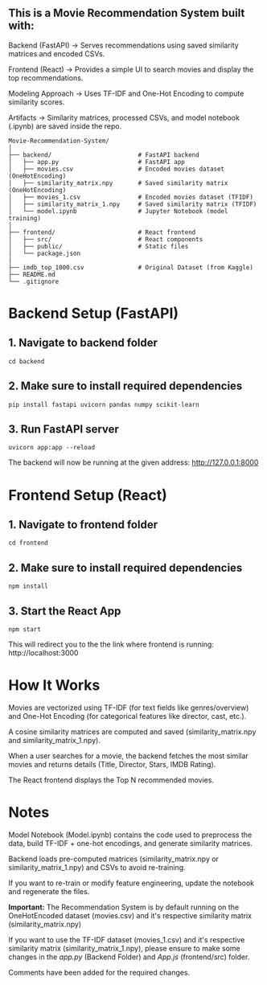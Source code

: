 ## This is a Movie Recommendation System built with:

Backend (FastAPI) → Serves recommendations using saved similarity matrices and encoded CSVs.

Frontend (React) → Provides a simple UI to search movies and display the top recommendations.

Modeling Approach → Uses TF-IDF and One-Hot Encoding to compute similarity scores.

Artifacts → Similarity matrices, processed CSVs, and model notebook (.ipynb) are saved inside the repo.

```
Movie-Recommendation-System/
│
├── backend/                        # FastAPI backend
│   ├── app.py                      # FastAPI app
│   ├── movies.csv                  # Encoded movies dataset (OneHotEncoding)
│   ├── similarity_matrix.npy       # Saved similarity matrix (OneHotEncoding)
│   ├── movies_1.csv                # Encoded movies dataset (TFIDF)
│   ├── similarity_matrix_1.npy     # Saved similarity matrix (TFIDF)
│   └── model.ipynb                 # Jupyter Notebook (model training)
│
├── frontend/                       # React frontend
│   ├── src/                        # React components
│   ├── public/                     # Static files
│   └── package.json
|
├── imdb_top_1000.csv               # Original Dataset (from Kaggle)
├── README.md
└── .gitignore
```

# Backend Setup (FastAPI)
## 1. Navigate to backend folder
```
cd backend
```
## 2. Make sure to install required dependencies
```
pip install fastapi uvicorn pandas numpy scikit-learn
```
## 3. Run FastAPI server
```
uvicorn app:app --reload
```
The backend will now be running at the given address: http://127.0.0.1:8000

# Frontend Setup (React)
## 1. Navigate to frontend folder
```
cd frontend
```
## 2. Make sure to install required dependencies
```
npm install
```
## 3. Start the React App
```
npm start
```
This will redirect you to the the link where frontend is running: http://localhost:3000

# How It Works

Movies are vectorized using TF-IDF (for text fields like genres/overview) and One-Hot Encoding (for categorical features like director, cast, etc.).

A cosine similarity matrices are computed and saved (similarity_matrix.npy and similarity_matrix_1.npy).

When a user searches for a movie, the backend fetches the most similar movies and returns details (Title, Director, Stars, IMDB Rating).

The React frontend displays the Top N recommended movies.

# Notes

Model Notebook (Model.ipynb) contains the code used to preprocess the data, build TF-IDF + one-hot encodings, and generate similarity matrices.

Backend loads pre-computed matrices (similarity_matrix.npy or similarity_matrix_1.npy) and CSVs to avoid re-training.

If you want to re-train or modify feature engineering, update the notebook and regenerate the files.

**Important:** 
The Recommendation System is by default running on the OneHotEncoded dataset (movies.csv) and it's respective similarity matrix (similarity_matrix.npy)

If you want to use the TF-IDF dataset (movies_1.csv) and it's respective similarity matrix (similarity_matrix_1.npy), please ensure to make some changes in the *app.py* (Backend Folder) and *App.js* (frontend/src) folder.

Comments have been added for the required changes.
